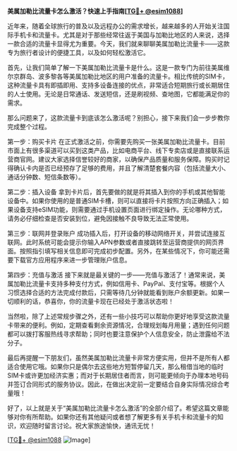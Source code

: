 **美属加勒比流量卡怎么激活？快速上手指南[[TG💪+ @esim1088](https://t.me/s/esim1088)]**

近年来，随着全球旅行的普及以及远程办公的需求增长，越来越多的人开始关注国际手机卡和流量卡。尤其是对于那些经常往返于美国与加勒比地区的人来说，选择一款合适的流量卡显得尤为重要。今天，我们就来聊聊美属加勒比流量卡——这款专为旅行者设计的便捷工具，以及如何轻松激活它。

首先，让我们简单了解一下美属加勒比流量卡是什么。这是一款专门为前往美属维尔京群岛、波多黎各等美属加勒比地区的用户准备的流量卡。相比传统的SIM卡，这种流量卡具有即插即用、支持多设备连接的优点，非常适合短期旅行或长期居住的人士使用。无论是日常通话、发送短信，还是刷视频、查地图，它都能满足你的需求。

那么问题来了，这款流量卡到底该怎么激活呢？别担心，接下来我们会一步步教你完成整个过程。

第一步：购买卡片
在正式激活之前，你需要先购买一张美属加勒比流量卡。目前市面上有很多渠道可以买到这类产品，比如电商平台、线下专卖店或是直接联系运营商官网。建议大家选择信誉较好的商家，以确保产品质量和服务保障。购买时记得确认卡内是否已经预存了足够的费用，并且了解清楚套餐内容（包括流量大小、通话分钟数、短信条数等）。

第二步：插入设备
拿到卡片后，首先要做的就是将其插入到你的手机或其他智能设备中。如果你使用的是普通SIM卡槽，则可以直接将卡片按照方向正确插入；如果设备支持eSIM功能，则需要通过手机设置页面进行绑定操作。无论哪种方式，请务必仔细检查是否安装到位，避免因接触不良导致无法正常使用。

第三步：联网并登录账户
成功插入后，打开设备的移动网络开关，并尝试连接互联网。此时系统可能会提示你输入APN参数或者直接跳转至运营商提供的网页界面。按照指引填写相关信息即可完成初步配置。另外，在某些情况下，你可能还需要下载官方应用程序来进一步管理账户信息。

第四步：充值与激活
接下来就是最关键的一步——充值与激活了！通常来说，美属加勒比流量卡支持多种支付方式，例如信用卡、PayPal、支付宝等。根据个人习惯选择合适的方法完成付款后，只需等待几分钟就能看到账户余额更新。如果一切顺利的话，恭喜你，你的流量卡现在已经处于激活状态啦！

当然啦，除了上述常规步骤之外，还有一些小技巧可以帮助你更好地享受这款流量卡带来的便利。例如，定期查看剩余资源情况，合理规划每月用量；遇到任何问题都可以拨打客服热线寻求帮助；同时也要注意保护个人信息安全，防止泄露给不法分子。

最后再提醒一下朋友们，虽然美属加勒比流量卡非常方便实用，但并不是所有人都适合使用它哦。如果你只是偶尔去这些地方短暂停留几天，那么租借当地的临时SIM卡或许更加经济实惠；而对于长期居住者而言，则可能更倾向于办理本地号码并签订合同形式的服务协议。因此，在做出决定前一定要结合自身实际情况综合考量哦！

好了，以上就是关于“美属加勒比流量卡怎么激活”的全部介绍了。希望这篇文章能够对你有所帮助。如果你还有其他疑问或者想了解更多有关手机卡和流量卡的知识，欢迎随时留言讨论。祝大家旅途愉快，通讯无忧！

[[TG💪+ @esim1088](https://t.me/s/esim1088) ![Image](https://i.postimg.cc/4NQfJmqS/Snipaste-2025-05-13-00-14-12.png)]
